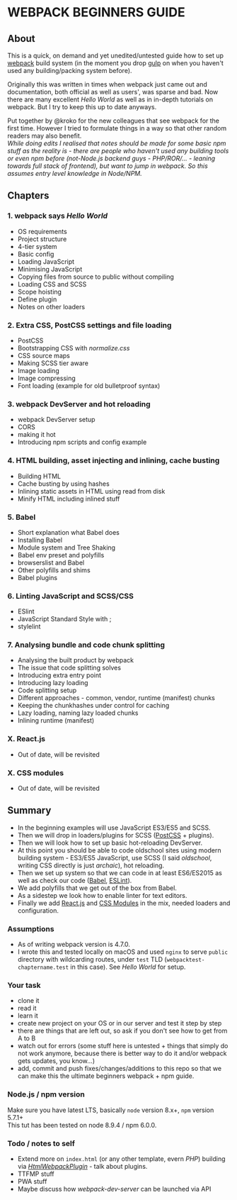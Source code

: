 # WEBPACK BEGINNERS GUIDE

## About

This is a quick, on demand and yet unedited/untested guide how to set up [webpack](https://webpack.js.org) build system (in the moment you drop [gulp](http://gulpjs.com) on when you haven't used any building/packing system before).

Originally this was written in times when webpack just came out and documentation, both official as well as users', was sparse and bad. Now there are many excellent *Hello World* as well as in in-depth tutorials on webpack. But I try to keep this up to date anyways.

Put together by @kroko for the new colleagues that see webpack for the first time. However I tried to formulate things in a way so that other random readers may also benefit.  
_While doing edits I realised that notes should be made for some basic npm stuff as the reality is - there are people who haven't used any building tools or even npm before (not-Node.js backend guys - PHP/ROR/... - leaning towards full stack of frontend), but want to jump in webpack. So this assumes entry level knowledge in Node/NPM._

## Chapters

### 1. webpack says *Hello World*

* OS requirements
* Project structure
* 4-tier system
* Basic config
* Loading JavaScript
* Minimising JavaScript
* Copying files from source to public without compiling
* Loading CSS and SCSS
* Scope hoisting
* Define plugin
* Notes on other loaders

### 2. Extra CSS, PostCSS settings and file loading

* PostCSS
* Bootstrapping CSS with *normalize.css*
* CSS source maps
* Making SCSS tier aware
* Image loading
* Image compressing
* Font loading (example for old bulletproof syntax)

### 3. webpack DevServer and hot reloading

* webpack DevServer setup
* CORS
* making it hot
* Introducing npm scripts and config example

### 4. HTML building, asset injecting and inlining, cache busting

* Building HTML
* Cache busting by using hashes
* Inlining static assets in HTML using read from disk
* Minify HTML including inlined stuff

### 5. Babel

* Short explanation what Babel does
* Installing Babel
* Module system and Tree Shaking
* Babel env preset and polyfills
* browserslist and Babel
* Other polyfills and shims
* Babel plugins

### 6. Linting JavaScript and SCSS/CSS

* ESlint
* JavaScript Standard Style with ;
* stylelint

### 7. Analysing bundle and code chunk splitting

* Analysing the built product by webpack
* The issue that code splitting solves
* Introducing extra entry point
* Introducing lazy loading
* Code splitting setup
* Different approaches - common, vendor, runtime (manifest) chunks
* Keeping the chunkhashes under control for caching
* Lazy loading, naming lazy loaded chunks
* Inlining runtime (manifest)

### X. React.js

* Out of date, will be revisited

### X. CSS modules

* Out of date, will be revisited

## Summary

* In the beginning examples will use JavaScript ES3/ES5 and SCSS.
* Then we will drop in loaders/plugins for SCSS ([PostCSS](http://postcss.org) + plugins).
* Then we will look how to set up basic hot-reloading DevServer.
* At this point you should be able to code oldschool sites using modern building system - ES3/ES5 JavaScript, use SCSS (I said _oldschool_, writing CSS directly is just _archaic_), hot reloading.
* Then we set up system so that we can code in at least ES6/ES2015 as well as check our code ([Babel](https://babeljs.io), [ESLint](http://eslint.org)).
* We add polyfills that we get out of the box from Babel.
* As a sidestep we look how to enable linter for text editors.
* Finally we add [React.js](https://facebook.github.io/react/) and [CSS Modules](https://github.com/css-modules/css-modules) in the mix, needed loaders and configuration.

### Assumptions

* As of writing webpack version is 4.7.0.
* I wrote this and tested locally on macOS and used `nginx` to serve `public` directory with wildcarding routes, under `test` TLD (`webpacktest-chaptername.test` in this case). See *Hello World* for setup.

### Your task

* clone it
* read it
* learn it
* create new project on your OS or in our server and test it step by step
* there are things that are left out, so ask if you don't see how to get from A to B
* watch out for errors (some stuff here is untested + things that simply do not work anymore, because there is better way to do it and/or webpack gets updates, you know...)
* add, commit and push fixes/changes/additions to this repo so that we can make this the ultimate beginners webpack + npm guide.

### Node.js / npm version

Make sure you have latest LTS, basically `node` version 8.x+, `npm` version 5.7.1+  
This tut has been tested on node 8.9.4 / npm 6.0.0.

### Todo / notes to self

* Extend more on `index.html` (or any other template, evern *PHP*) building via [*HtmlWebpackPlugin*](https://www.npmjs.com/package/html-webpack-plugin) - talk about plugins.
* TTFMP stuff
* PWA stuff
* Maybe discuss how *webpack-dev-server* can be launched via API